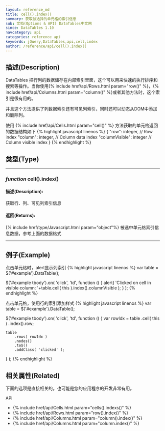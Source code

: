 ```yaml
---
layout: reference_md
title: cell().index()
summary: 获取被选择的单元格的索引信息
sub: 文档(Options & API) DataTables中文网
since: DataTables 1.10
navcategory: api
categories: reference api
keywords: jQuery,DataTables,api,cell,index
author: /reference/api/cell().index()
---
```


## 描述(Description)
DataTables 把行列的数据储存在内部索引里面，这个可以用来快速的执行排序和搜索等操作。当你使用{% include href/api/Rows.html param="row()" %}，{% include href/api/Columns.html param="column()" %}或者其他方法时，这个索引是很有用的。

并且这个方法提供了列数据索引还有可见列索引，同时还可以动态从DOM中添加和删除列。

使用 {% include href/api/Cells.html param="cell()" %} 方法获取的单元格返回的数据结构如下
{% highlight javascript linenos %}
{
    "row":           integer, // Row index
    "column":        integer, // Column data index
    "columnVisible": integer  // Column visible index
}
{% endhighlight %}


## 类型(Type)

---

### _function_ cell().index()

#### 描述(Description):
获取行、列、可见列索引信息

#### 返回(Returns):
{% include href/type/Javascript.html param="object"%}
被选中单元格索引信息数据，参考上面的数据格式

---

## 例子(Example)
点击单元格时，alert显示列索引
{% highlight javascript linenos %}
var table = $('#example').DataTable();
 
$('#example tbody').on( 'click', 'td', function () {
    alert( 'Clicked on cell in visible column: '+table.cell( this ).index().columnVisible );
} );
{% endhighlight %}

点击单元格，使用行的索引添加样式
{% highlight javascript linenos %}
var table = $('#example').DataTable();
 
$('#example tbody').on( 'click', 'td', function () {
    var rowIdx = table
        .cell( this )
        .index().row;
 
    table
        .rows( rowIdx )
        .nodes()
        .to$()
        .addClass( 'clicked' );
} );
{% endhighlight %}





## 相关属性(Related)
下面的选项是直接相关的，也可能是您的应用程序的开发非常有用。

API

- {% include href/api/Cells.html param="cells().indexs()" %}
- {% include href/api/Rows.html param="row().index()" %}
- {% include href/api/Columns.html param="column().index()" %}
- {% include href/api/Columns.html param="column.index()" %}


